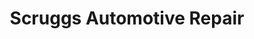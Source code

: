 ---
title: "Scruggs Automotive Repair"
url: /buffalo/scruggs-automotive-repair/
shop: car repair
---
